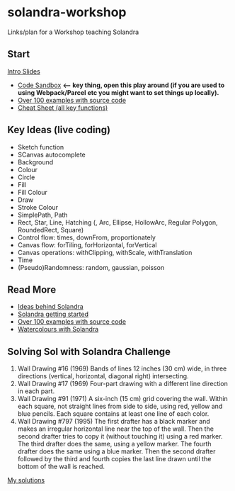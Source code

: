 # solandra-workshop

Links/plan for a Workshop teaching Solandra

## Start

[Intro Slides](https://github.com/jamesporter/solandra-workshop/blob/master/solandra-workshop-intro.key?raw=true)

* [Code Sandbox](https://codesandbox.io/s/cold-butterfly-pzq67) **<-- key thing, open this play around (if you are used to using Webpack/Parcel etc you might want to set things up locally).**
* [Over 100 examples with source code](https://solandra.netlify.com/main)
* [Cheat Sheet (all key functions)](https://github.com/jamesporter/solandra/blob/master/src/docs/cheat-sheet.md)

## Key Ideas (live coding)

* Sketch function
* SCanvas autocomplete
* Background
* Colour
* Circle
* Fill
* Fill Colour
* Draw
* Stroke Colour
* SimplePath, Path
* Rect, Star, Line, Hatching (, Arc, Ellipse, HollowArc, Regular Polygon, RoundedRect, Square)
* Control flow: times, downFrom, proportionately
* Canvas flow: forTiling, forHorizontal, forVertical
* Canvas operations: withClipping, withScale, withTranslation
* Time
* (Pseudo)Randomness: random, gaussian, poisson

## Read More
* [Ideas behind Solandra](https://www.amimetic.co.uk/art/)
* [Solandra getting started](https://solandra.netlify.com/quickstart)
* [Over 100 examples with source code](https://solandra.netlify.com/main)
* [Watercolours with Solandra](https://www.amimetic.co.uk/art/watercolour)

## Solving Sol with Solandra Challenge

1. Wall Drawing #16 (1969) Bands of lines 12 inches (30 cm) wide, in three directions (vertical, horizontal, diagonal right) intersecting.
2. Wall Drawing #17 (1969) Four-part drawing with a different line direction in each part.
3. Wall Drawing #91 (1971) A six-inch (15 cm) grid covering the wall. Within each square, not straight lines from side to side, using red, yellow and blue pencils. Each square contains at least one line of each color.
4. Wall Drawing #797 (1995) The first drafter has a black marker and makes an irregular horizontal line near the top of the wall. Then the second drafter tries to copy it (without touching it) using a red marker. The third drafter does the same, using a yellow marker. The fourth drafter does the same using a blue marker. Then the second drafter followed by the third and fourth copies the last line drawn until the bottom of the wall is reached.

[My solutions](https://www.amimetic.co.uk/art/solving-sol-with-solandra)
